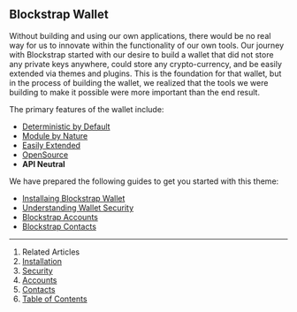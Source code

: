## Blockstrap Wallet

Without building and using our own applications, there would be no real way for us to innovate within the functionality of our own tools. Our journey with Blockstrap started with our desire to build a wallet that did not store any private keys anywhere, could store any crypto-currency, and be easily extended via themes and plugins. This is the foundation for that wallet, but in the process of building the wallet, we realized that the tools we were building to make it possible were more important than the end result.

The primary features of the wallet include:

* [Deterministic by Default](../../framework/started/security/#qa_01)
* [Module by Nature](../../framework/modules/)
* [Easily Extended](../../framework/extending/)
* [OpenSource](http://github.com/blockstrap/framework)
* __API Neutral__

We have prepared the following guides to get you started with this theme:

* [Installaing Blockstrap Wallet](installation/)
* [Understanding Wallet Security](security/)
* [Blockstrap Accounts](accounts/)
* [Blockstrap Contacts](contacts/)

---

1. Related Articles
2. [Installation](installation/)
3. [Security](security/)
4. [Accounts](accounts/)
5. [Contacts](contacts/)
6. [Table of Contents](../../)
